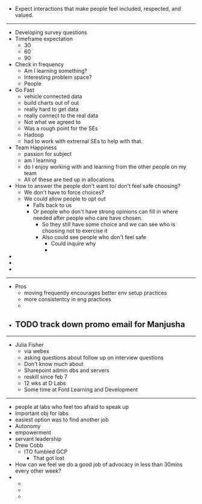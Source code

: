 - Expect interactions that make people feel included, respected, and valued.
- ---
- Developing survey questions
- Timeframe expectation
	- 30
	- 60
	- 90
- Check in frequency
	- Am I learning something?
	- Interesting problem space?
	- People
- Go Fast
	- vehicle connected data
	- build charts out of out
	- really hard to get data
	- really connect to the real data
	- Not what we agreed to
	- Was a rough point for the SEs
	- Hadoop
	- had to work with extrernal SEs to help with that.
- Team Happiness
	- passion for subject
	- am I learning
	- do I enjoy working with and learning from the other people on my team
	- All of these are tied up in allocations
- How to answer the people don't want to/ don't feel safe choosing?
	- We don't have to force choices?
	- We could allow people to opt out
		- Falls back to us
		- Or people who don't have strong opinions can fill in where needed after people who care have chosen.
			- So they still have some choice and we can see who is choosing not to exercise it
			- Also could see people who don't feel safe
				- Could inquire why
				-
-
-
-
- ---
- Pros
	- moving frequently encourages better env setup practices
	- more consistentcy in eng practices
	-
- TODO track down promo email for Manjusha
	-
- ---
- Julia Fisher
	- via webex
	- asking questions about follow up on interview questions
	- Don't know much about
	- Sharepoint admin dbs and servers
	- reskill since feb 7
	- 12 wks at D Labs
	- Some time at Ford Learning and Development
- ---
- people at labs who feel too afraid to speak up
- Important obj for labs
- easiest option was to find another job
- Autonomy
- empowerment
- servant leadership
- Drew Cobb
	- ITO fumbled GCP
		- That got lost
- How can we feel we do a good job of advocacy in less than 30mins every other week?
-
	-
	-
	-